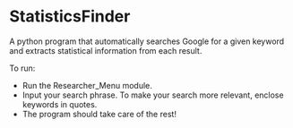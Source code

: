 # StatisticsFinder
A python program that automatically searches Google for a given keyword and extracts statistical information from each result.

To run:
  - Run the Researcher_Menu module.
  - Input your search phrase. To make your search more relevant, enclose keywords in quotes.
  - The program should take care of the rest!
